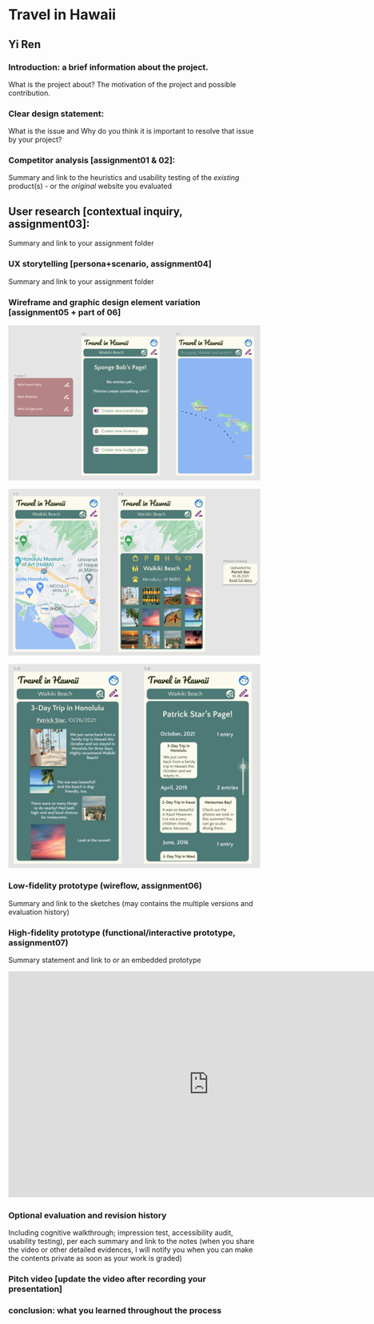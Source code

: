 
# Travel in Hawaii 
## Yi Ren

### Introduction: a brief information about the project. 
What is the project about? The motivation of the project and possible contribution.

### Clear design statement: 
What is the issue and Why do you think it is important to resolve that issue by your project? 

### Competitor analysis [assignment01 & 02]:
Summary and link to the heuristics and usability testing of the *existing* product(s) - or the *original* website you evaluated

## User research [contextual inquiry, assignment03]:
Summary and link to your assignment folder

### UX storytelling [persona+scenario, assignment04]
Summary and link to your assignment folder

###  Wireframe and graphic design element variation [assignment05 + part of 06]
![Graphic1](graphic1.png)

![Graphic2](graphic2.png)

![Graphic3](graphic3.png)


### Low-fidelity prototype (wireflow, assignment06)
Summary and link to the sketches (may contains the multiple versions and evaluation history)

### High-fidelity prototype (functional/interactive prototype, assignment07)
Summary statement and link to or an embedded prototype

<iframe style="border: 1px solid rgba(0, 0, 0, 0.1);" width="800" height="450" src="https://www.figma.com/embed?embed_host=share&url=https%3A%2F%2Fwww.figma.com%2Ffile%2FJ6v3tDVyvBXsvCHMO4oEHy%2FDH-110-Assignment-07-second%3Fnode-id%3D0%253A1" allowfullscreen></iframe>

### Optional evaluation and revision history 
Including cognitive walkthrough; impression test, accessibility audit, usability testing), per each summary and link to the notes (when you share the video or other detailed evidences, I will notify you when you can make the contents private as soon as your work is graded)

###  Pitch video [update the video after recording your presentation]

### conclusion: what you learned throughout the process
